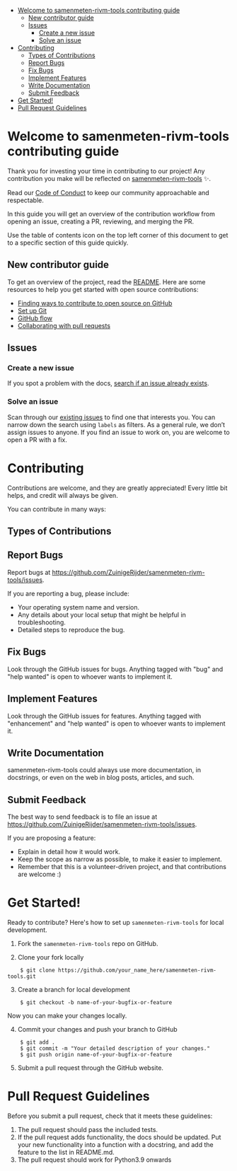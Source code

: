 - [Welcome to samenmeten-rivm-tools contributing guide](#welcome-to-samenmeten-rivm-tools-contributing-guide)
  - [New contributor guide](#new-contributor-guide)
  - [Issues](#issues)
    - [Create a new issue](#create-a-new-issue)
    - [Solve an issue](#solve-an-issue)
- [Contributing](#contributing)
  - [Types of Contributions](#types-of-contributions)
  - [Report Bugs](#report-bugs)
  - [Fix Bugs](#fix-bugs)
  - [Implement Features](#implement-features)
  - [Write Documentation](#write-documentation)
  - [Submit Feedback](#submit-feedback)
- [Get Started!](#get-started)
- [Pull Request Guidelines](#pull-request-guidelines)

# Welcome to samenmeten-rivm-tools contributing guide

Thank you for investing your time in contributing to our project! Any contribution you make will be reflected on [samenmeten-rivm-tools](https://github.com/ZuinigeRijder/samenmeten-rivm-tools) :sparkles:.

Read our [Code of Conduct](./CODE_OF_CONDUCT.md) to keep our community approachable and respectable.

In this guide you will get an overview of the contribution workflow from opening an issue, creating a PR, reviewing, and merging the PR.

Use the table of contents icon on the top left corner of this document to get to a specific section of this guide quickly.

## New contributor guide

To get an overview of the project, read the [README](README.md). Here are some resources to help you get started with open source contributions:

- [Finding ways to contribute to open source on GitHub](https://docs.github.com/en/get-started/exploring-projects-on-github/finding-ways-to-contribute-to-open-source-on-github)
- [Set up Git](https://docs.github.com/en/get-started/quickstart/set-up-git)
- [GitHub flow](https://docs.github.com/en/get-started/quickstart/github-flow)
- [Collaborating with pull requests](https://docs.github.com/en/github/collaborating-with-pull-requests)



## Issues

### Create a new issue

If you spot a problem with the docs, [search if an issue already exists](https://docs.github.com/en/github/searching-for-information-on-github/searching-on-github/searching-issues-and-pull-requests#search-by-the-title-body-or-comments).

### Solve an issue

Scan through our [existing issues](https://github.com/ZuinigeRijder/samenmeten-rivm-tools) to find one that interests you. You can narrow down the search using `labels` as filters. As a general rule, we don’t assign issues to anyone. If you find an issue to work on, you are welcome to open a PR with a fix.


# Contributing

Contributions are welcome, and they are greatly appreciated! Every little bit
helps, and credit will always be given.

You can contribute in many ways:

## Types of Contributions

## Report Bugs

Report bugs at https://github.com/ZuinigeRijder/samenmeten-rivm-tools/issues.

If you are reporting a bug, please include:

* Your operating system name and version.
* Any details about your local setup that might be helpful in troubleshooting.
* Detailed steps to reproduce the bug.

## Fix Bugs

Look through the GitHub issues for bugs. Anything tagged with "bug" and "help
wanted" is open to whoever wants to implement it.

## Implement Features

Look through the GitHub issues for features. Anything tagged with "enhancement"
and "help wanted" is open to whoever wants to implement it.

## Write Documentation

samenmeten-rivm-tools could always use more documentation, in docstrings, or even on the web in blog posts,
articles, and such.

## Submit Feedback

The best way to send feedback is to file an issue at https://github.com/ZuinigeRijder/samenmeten-rivm-tools/issues.

If you are proposing a feature:

* Explain in detail how it would work.
* Keep the scope as narrow as possible, to make it easier to implement.
* Remember that this is a volunteer-driven project, and that contributions
  are welcome :)

# Get Started!

Ready to contribute? Here's how to set up `samenmeten-rivm-tools` for local development.

1. Fork the `samenmeten-rivm-tools` repo on GitHub.

2. Clone your fork locally

```
    $ git clone https://github.com/your_name_here/samenmeten-rivm-tools.git
```

3. Create a branch for local development

```
    $ git checkout -b name-of-your-bugfix-or-feature
```

   Now you can make your changes locally.

4. Commit your changes and push your branch to GitHub

```
    $ git add .
    $ git commit -m "Your detailed description of your changes."
    $ git push origin name-of-your-bugfix-or-feature
```

5. Submit a pull request through the GitHub website.

# Pull Request Guidelines

Before you submit a pull request, check that it meets these guidelines:

1. The pull request should pass the included tests.
2. If the pull request adds functionality, the docs should be updated. Put
   your new functionality into a function with a docstring, and add the
   feature to the list in README.md.
3. The pull request should work for Python3.9 onwards



